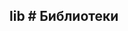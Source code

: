 ## lib # Библиотеки

<!-- import cache.md -->

<!-- import complexjob.md -->

<!-- import shellcommand.md -->

<!-- import timer.md -->

<!-- import transportcontext.md -->

<!-- import fs.md -->

<!-- import pubsub.md -->